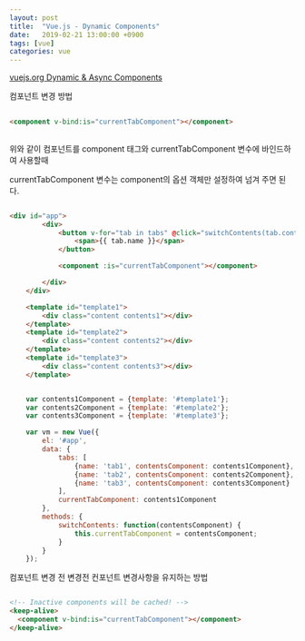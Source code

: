 ```yaml
---
layout: post
title:  "Vue.js - Dynamic Components"
date:   2019-02-21 13:00:00 +0900
tags: [vue]
categories: vue
---
```


[vuejs.org Dynamic & Async Components](https://vuejs.org/v2/guide/components-dynamic-async.html#keep-alive-with-Dynamic-Components)

컴포넌트 변경 방법

~~~ html 
 
<component v-bind:is="currentTabComponent"></component>
 
~~~

위와 같이 컴포넌트를 component 태그와 currentTabComponent 변수에 바인드하여 사용할때

currentTabComponent 변수는 component의 옵션 객체만 설정하여 넘겨 주면 된다.

~~~ html

<div id="app">
        <div>
            <button v-for="tab in tabs" @click="switchContents(tab.contentsComponent)">
                <span>{{ tab.name }}</span>
            </button>

            <component :is="currentTabComponent"></component>

        </div>
    </div>

    <template id="template1">
        <div class="content contents1"></div>
    </template>
    <template id="template2">
        <div class="content contents2"></div>
    </template>
    <template id="template3">
        <div class="content contents3"></div>
    </template>

~~~

~~~ javascript

    var contents1Component = {template: '#template1'};
    var contents2Component = {template: '#template2'};
    var contents3Component = {template: '#template3'};

    var vm = new Vue({
        el: '#app',
        data: {
            tabs: [
                {name: 'tab1', contentsComponent: contents1Component},
                {name: 'tab2', contentsComponent: contents2Component},
                {name: 'tab3', contentsComponent: contents3Component}
            ],
            currentTabComponent: contents1Component
        },
        methods: {
            switchContents: function(contentsComponent) {
                this.currentTabComponent = contentsComponent;
            }
        }
    });

~~~


컴포넌트 변경 전 변경전 컨포넌트 변경사항을 유지하는 방법

~~~ html

<!-- Inactive components will be cached! -->
<keep-alive>
  <component v-bind:is="currentTabComponent"></component>
</keep-alive>

~~~